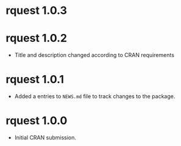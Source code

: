 # rquest 1.0.3

# rquest 1.0.2

* Title and description changed according to CRAN requirements

# rquest 1.0.1

* Added a entries to `NEWS.md` file to track changes to the package.

# rquest 1.0.0

* Initial CRAN submission.

